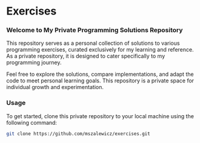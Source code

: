 # Exercises

### Welcome to My Private Programming Solutions Repository

This repository serves as a personal collection of solutions to various programming exercises, curated exclusively for my learning and reference. As a private repository, it is designed to cater specifically to my programming journey.

Feel free to explore the solutions, compare implementations, and adapt the code to meet personal learning goals. This repository is a private space for individual growth and experimentation.

### Usage

To get started, clone this private repository to your local machine using the following command:

```bash
git clone https://github.com/mszalewicz/exercises.git
```